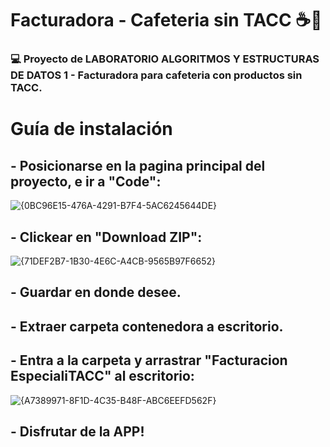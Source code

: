 # Facturadora - Cafeteria sin TACC ☕🥐

### 💻 Proyecto de LABORATORIO ALGORITMOS Y ESTRUCTURAS DE DATOS 1 - Facturadora para cafeteria con productos sin TACC.



# Guía de instalación


## - Posicionarse en la pagina principal del proyecto, e ir a "Code":


![{0BC96E15-476A-4291-B7F4-5AC6245644DE}](https://github.com/user-attachments/assets/66b89e16-a44c-4944-9024-e580fc786b13)


## - Clickear en "Download ZIP":

  
![{71DEF2B7-1B30-4E6C-A4CB-9565B97F6652}](https://github.com/user-attachments/assets/7846e674-48f8-45b6-9c15-d4e8e8501e91)


## - Guardar en donde desee.

## - Extraer carpeta contenedora a escritorio.

## - Entra a la carpeta y arrastrar "Facturacion EspecialiTACC" al escritorio:

  
![{A7389971-8F1D-4C35-B48F-ABC6EEFD562F}](https://github.com/user-attachments/assets/4278244d-18e4-42b9-8694-63f3806a23c7)



## - Disfrutar de la APP! 

